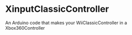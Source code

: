 # XinputClassicController
An Arduino code that makes your WiiClassicController in a Xbox360Controller
